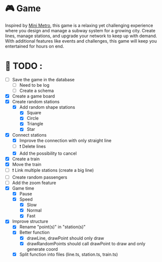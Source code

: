 # 🎮 Game

Inspired by [Mini Metro](https://store.steampowered.com/app/287980/Mini_Metro/), this game is a relaxing yet challenging experience where you design and manage a subway system for a growing city. Create lines, manage stations, and upgrade your network to keep up with demand. With additional features like events and challenges, this game will keep you entertained for hours on end.

# 📝 TODO : 

- [ ] Save the game in the database
    - [ ] Need to be log
    - [ ] Create a schema
- [X] Create a game board
- [X] Create random stations
    - [X] Add random shape stations
        - [X] Square
        - [X] Circle
        - [X] Triangle
        - [X] Star  	
- [X] Connect stations
    - [X] Improve the connection with only straight line
    - [ ] ❗ Delete lines
    - [X] Add the possibility to cancel
- [X] Create a train
- [X] Move the train
- [ ] ❗ Link multiple stations (create a big line)
- [ ] Create random passengers
- [ ] Add the zoom feature
- [X] Game time
    - [X] Pause
    - [X] Speed
        - [X] Slow
        - [X] Normal    
        - [X] Fast
- [X] Improve structure
    - [X] Rename "point(s)" in "station(s)" 
    - [X] Better function
        - [X] drawLine, drawPoint should only draw
        - [X] drawRandomPoints should call drawPoint to draw and only generate coord
    - [X] Split function into files (line.ts, station.ts, train.ts)
